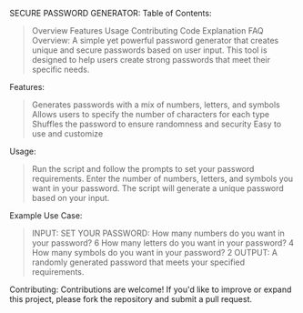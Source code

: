 SECURE PASSWORD GENERATOR:
Table of Contents:
  >Overview
  >Features
  >Usage
  >Contributing
  >Code Explanation
  >FAQ
Overview:
A simple yet powerful password generator that creates unique and secure passwords based on user input. This tool is designed to help users create strong passwords that meet their specific needs.

Features:
>Generates passwords with a mix of numbers, letters, and symbols
>Allows users to specify the number of characters for each type
>Shuffles the password to ensure randomness and security
>Easy to use and customize

Usage:
>Run the script and follow the prompts to set your password requirements.
>Enter the number of numbers, letters, and symbols you want in your password.
>The script will generate a unique password based on your input.

Example Use Case:
>INPUT:
SET YOUR PASSWORD:
How many numbers do you want in your password? 6
How many letters do you want in your password? 4
How many symbols do you want in your password? 2
>OUTPUT:
A randomly generated password that meets your specified requirements.


Contributing:
Contributions are welcome! If you'd like to improve or expand this project, please fork the repository and submit a pull request.
